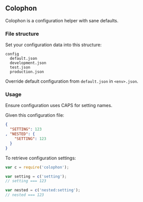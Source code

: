 ## Colophon

Colophon is a configuration helper with sane defaults. 

### File structure

Set your configuration data into this structure:

```
config
  default.json
  development.json
  test.json
  production.json
```

Override default configuration from ```default.json``` in ```<env>.json```.

### Usage

Ensure configuration uses CAPS for setting names.

Given this configuration file:

```json
{
  "SETTING": 123
, "NESTED": {
    "SETTING": 123
  }
}
```

To retrieve configuration settings:

```javascript
var c = require('colophon');

var setting = c('setting');
// setting === 123

var nested = c('nested:setting');
// nested === 123
```